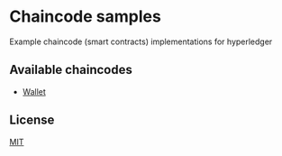 # Chaincode samples

Example chaincode (smart contracts) implementations for hyperledger

## Available chaincodes
  - [Wallet](https://github.com/ivaylopivanov/chaincode-samples/blob/master/wallet)

## License

[MIT](https://github.com/ivaylopivanov/chaincode-samples/blob/master/LICENSE)
